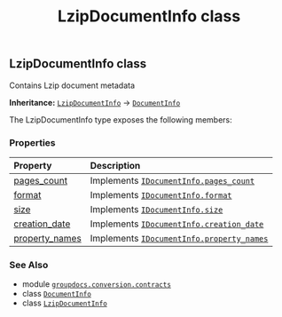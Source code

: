 ﻿---
title: LzipDocumentInfo class
second_title: GroupDocs.Conversion for Python via .NET API References
description: 
type: docs
weight: 280
url: /python-net/groupdocs.conversion.contracts/lzipdocumentinfo/
is_root: false
---

## LzipDocumentInfo class

Contains Lzip document metadata



**Inheritance:** [`LzipDocumentInfo`](/conversion/python-net/groupdocs.conversion.contracts/lzipdocumentinfo) → 
[`DocumentInfo`](/conversion/python-net/groupdocs.conversion.contracts/documentinfo)



The LzipDocumentInfo type exposes the following members:

### Properties
| Property | Description |
| :- | :- |
| [pages_count](/conversion/python-net/groupdocs.conversion.contracts/lzipdocumentinfo/pages_count) | Implements [`IDocumentInfo.pages_count`](/conversion/python-net/groupdocs.conversion.contracts/idocumentinfo#pages_count) |
| [format](/conversion/python-net/groupdocs.conversion.contracts/lzipdocumentinfo/format) | Implements [`IDocumentInfo.format`](/conversion/python-net/groupdocs.conversion.contracts/idocumentinfo#format) |
| [size](/conversion/python-net/groupdocs.conversion.contracts/lzipdocumentinfo/size) | Implements [`IDocumentInfo.size`](/conversion/python-net/groupdocs.conversion.contracts/idocumentinfo#size) |
| [creation_date](/conversion/python-net/groupdocs.conversion.contracts/lzipdocumentinfo/creation_date) | Implements [`IDocumentInfo.creation_date`](/conversion/python-net/groupdocs.conversion.contracts/idocumentinfo#creation_date) |
| [property_names](/conversion/python-net/groupdocs.conversion.contracts/lzipdocumentinfo/property_names) | Implements [`IDocumentInfo.property_names`](/conversion/python-net/groupdocs.conversion.contracts/idocumentinfo#property_names) |



### See Also
* module [`groupdocs.conversion.contracts`](..)
* class [`DocumentInfo`](/conversion/python-net/groupdocs.conversion.contracts/documentinfo)
* class [`LzipDocumentInfo`](/conversion/python-net/groupdocs.conversion.contracts/lzipdocumentinfo)
